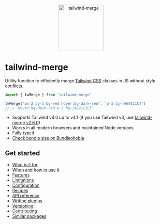 <div align="center">
    <br />
    <a href="https://github.com/dcastil/tailwind-merge">
        <img src="../assets/logo.svg" alt="tailwind-merge" height="150px" />
    </a>
</div>

# tailwind-merge

Utility function to efficiently merge [Tailwind CSS](https://tailwindcss.com) classes in JS without style conflicts.

```ts
import { twMerge } from 'tailwind-merge'

twMerge('px-2 py-1 bg-red hover:bg-dark-red', 'p-3 bg-[#B91C1C]')
// → 'hover:bg-dark-red p-3 bg-[#B91C1C]'
```

- Supports Tailwind v4.0 up to v4.1 (if you use Tailwind v3, use [tailwind-merge v2.6.0](https://github.com/dcastil/tailwind-merge/tree/v2.6.0))
- Works in all modern browsers and maintained Node versions
- Fully typed
- [Check bundle size on Bundlephobia](https://bundlephobia.com/package/tailwind-merge)

## Get started

- [What is it for](./what-is-it-for.md)
- [When and how to use it](./when-and-how-to-use-it.md)
- [Features](./features.md)
- [Limitations](./limitations.md)
- [Configuration](./configuration.md)
- [Recipes](./recipes.md)
- [API reference](./api-reference.md)
- [Writing plugins](./writing-plugins.md)
- [Versioning](./versioning.md)
- [Contributing](./contributing.md)
- [Similar packages](./similar-packages.md)
